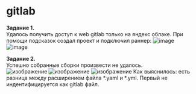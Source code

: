 # gitlab
**Задание 1.**  
Удалось получить доступ к web gitlab только на яндекс облаке. При помощи подсказок создал проект и подключил раннер:
![image](https://user-images.githubusercontent.com/118304300/235306649-e0187f27-89d9-4d99-9ba5-259a34b8174c.png)
![image](https://user-images.githubusercontent.com/118304300/235306724-c04993e7-6e7e-4e7f-a1fa-acd0433d7fa6.png)  

**Задание 2.**  
Успешно собранные сборки произвести не удалось.  
![изображение](https://user-images.githubusercontent.com/118304300/235521460-2bc09522-5269-4c00-881e-66960e3fd396.png)
![изображение](https://user-images.githubusercontent.com/118304300/235521525-eaea0ab1-f25d-4ca0-af32-f7ae90db0c35.png)
![изображение](https://user-images.githubusercontent.com/118304300/235521595-f9dc7f2d-7450-4ec9-80b7-7faaa590116b.png)
Как выяснилось: есть разница между расширением файла *.yaml и *.yml. Первый не индентифицируется как gitlab файл.
